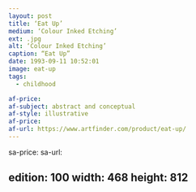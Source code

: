 ```yaml
---
layout: post
title: ‘Eat Up’
medium: ‘Colour Inked Etching’
ext: .jpg
alt: ‘Colour Inked Etching’
caption: “Eat Up”
date: 1993-09-11 10:52:01
image: eat-up
tags:
  - childhood

af-price:
af-subject: abstract and conceptual
af-style: illustrative
af-price:
af-url: https://www.artfinder.com/product/eat-up/
---
```



sa-price:
sa-url:

edition: 100
width: 468
height: 812
---

